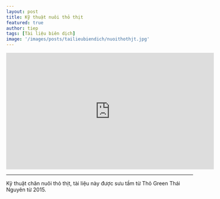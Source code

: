 ```yaml
---
layout: post
title: Kỹ thuật nuôi thỏ thịt
featured: true
author: tiep
tags: [Tài liệu biên dịch]
image: '/images/posts/tailieubiendich/nuoithothjt.jpg'
---
```


<iframe width="560" height="315" src="https://www.youtube.com/embed/Is09SntwKTQ" frameborder="0" allow="accelerometer; autoplay; encrypted-media; gyroscope; picture-in-picture" allowfullscreen></iframe>


* * *

Kỹ thuật chăn nuôi thỏ thịt, tài liệu này được sưu tầm từ Thỏ Green Thái Nguyên từ 2015.
